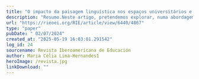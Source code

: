 ```yaml
---
title: "O impacto da paisagem linguística nos espaços universitários e urbanos no Brasil e na Bolívia"
description: "Resumo.Neste artigo, pretendemos explorar, numa abordagem da Paisagem Linguística, os espaços universitários e urbanos como pano de fundo para evidenciar descompassos na integração étnica e na incorporação de diferenças no Brasil e na Bolívia, a partir de duas cidades pulsantes em urbanidade e atratoras de talentos interessados em participar de seus ambientes acadêmicos. No Brasil, abordaremos os protestos étnicos que, em alguns espaços, são naturalizados como uma ocupação estudantil, um direito regular e geral que ressoa nos espaços universitários como uma fase simbólica, mas fugaz. Na Bolívia, demonstraremos o resultado de protestos pregressos que deixaram ainda marcas na paisagem urbana e universitária, embora hoje os protestos já estejam silenciados, sem grandes mudanças na condição das diferenças étnicas. Sendo esta uma pesquisa qualitativo-descritiva, recolhemos, in loco, por meio de fotografias e de documentos diversos, registros de como a superdiversidade de ações, atitudes e movimentos têm delineado em São Paulo resultados que já foram percorridos por La Paz, frisando, na comparação entre esses espaços, o descompasso de avanços nas grandes metrópoles desses dois países da América Latina. A análise das imagens que pululam os espaços universitários e humanos nos permitiu identificar as diferentes atitudes e estratégias utilizadas pelos grupos étnicos para reivindicar seus direitos, constituindo-se, assim, um elemento a ser incorporado na metodologia científica do campo das Paisagens Linguísticas"
url: "https://rieoei.org/RIE/article/view/6440/4867"
type: "paper"
pubDate: " 02/07/2024"
created_at: "2025-05-19 16:03:01.291542"
log_id: 24
sourcename: Revista Iberoamericana de Educación
author: Maria Célia Lima-Hernandes1
heroImage: /revista.jpg
linkDownload: ""
---
```



